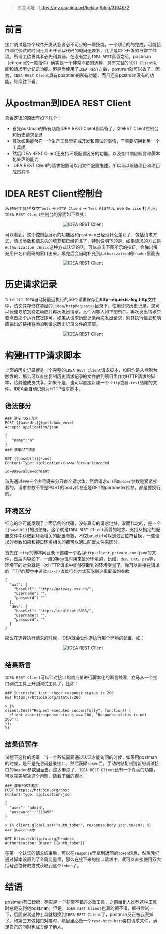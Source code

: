 > 原文地址：<https://my.oschina.net/keking/blog/3104972>

# 前言
接口调试是每个软件开发从业者必不可少的一项技能，一个项目的的完成，可能接口测试调试的时间比真正开发写代码的时间还要多，几乎是每个开发的日常工作项。所谓工欲善其事必先利其器，在没有尝到`IDEA REST`真香之前，postman（chrome的一款插件）确实是一个非常不错的选择，具有完备的`REST Client`功能和请求历史记录功能。但是当使用了`IDEA REST`之后，postman就可以丢了，因为，`IDEA REST Client`具有postman的所有功能，而且还有postman没有的功能，继续往下看。

# 从postman到IDEA REST Client
真香定律的原因有如下几个：

- 首先postman的所有功能IDEA REST Client都具备了，如REST Client控制台和历史请求记录
- 其次如果能够在一个生产工具里完成开发和调试的事情，干嘛要切换到另一个工具呢
- 然后IDEA REST Client还支持环境配置区分的功能，以及接口响应断言和脚本化处理的能力
- IDEA REST Client的请求配置可以用文件配置描述，所以可以跟随项目和项目成员共享

# IDEA REST Client控制台
从顶层工具栏依次`Tools` -> `HTTP Client` -> `Test RESTFUL Web Service` 打开后，`IDEA REST Client`控制台的界面如下样式：
<div align=center>

![IDEA REST Client](./imgs/24.jpg "IDEA REST Client示意图")
<div align=left>

可以看到，这个控制台展示的功能区和postman已经没什么差别了，包括请求方式，请求参数和请求头的填充都已经包含了，特别说明下的是，如果请求的方式是`Authorization :Basic`这种方式认证的话，可以点击下图所示的按钮，会弹出填充用户名和密码的窗口出来，填完后会自动补充到`Authorization`的`header`里面去
<div align=center>

![IDEA REST Client](./imgs/25.jpg "IDEA REST Client示意图")
<div align=left>

# 历史请求记录
`IntelliJ IDEA`自动将最近执行的50个请求保存到**http-requests-log.http**文件中，该文件存储在项目的`.idea/httpRequests/`目录下。使用请求历史记录，您可以快速导航到特定响应并再次发出请求。文件内容大如下图所示，再次发出请求只要点击那个运行按钮即可。如果从请求历史记录再次发出请求，则其执行信息和响应输出的链接将添加到请求历史记录文件的顶部。
<div align=center>

![IDEA REST Client](./imgs/26.jpg "IDEA REST Client示意图")
<div align=left>

# 构建HTTP请求脚本
上面的历史记录就是一个完整的`IDEA REST Client`请求脚本，如果你是从控制台触发的，那么可以直接复制历史请求记录的文件放到项目里作为HTTP请求的脚本，给其他成员共享，如果不是，也可以直接新建一个`.http`或者`.rest`结尾的文件，IDEA会自动识别为HTTP请求脚本。

## 语法部分

	### 演示POST请求
	POST {{baseUrl}}}get?show_env=1
	Accept: application/json
	
	{
	   "name":"a"
	}
	### 演示GET请求
	
	GET {{baseUrl}}}/post
	Content-Type: application/x-www-form-urlencoded
	
	id=999&value=content

首先通过`###`三个井号键来分开每个请求体，然后请求`url`和`header`参数是紧紧挨着的，请求参数不管是POST的body传参还是GET的parameter传参，都是要换行的。

## 环境区分
细心的你可能发现了上面示例的代码，没有真实的请求地址，取而代之的，是一个`{{baseUrl}}`的占位符，这个就是`IDEA REST Client`真香的地方，支持从指定的配置文件中获取到环境相关的配置参数，不仅baseUrl可以通过占位符替换，一些请求的参数如果和接口环境相关的都可以通过配置文件来区分。

首先在`.http`的脚本同目录下创建一个名为`http-client.private.env.json`的文件，然后内容如下，一级的key值时用来区分环境的，比如，`dev`、`uat`、`pro`等，环境下的对象就是一次HTTP请求中能够获取到的环境变量了，你可以直接在请求的HTTP的脚本中通过`{{xx}}`占位符的方式获取到这里配置的参数

	{
	  "uat": {
	    "baseUrl": "http://gateway.xxx.cn/",
	    "username": "",
	    "password": ""
	  },
	  "dev": {
	    "baseUrl": "http://localhsot:8888/",
	    "username": "",
	    "password": ""
	  }
	}

那么在选择执行请求的时候，IDEA就会让你选执行那个环境的配置，如：
<div align=center>

![IDEA REST Client](./imgs/27.jpg "IDEA REST Client示意图")
<div align=left>

## 结果断言
`IDEA REST Client`可以针对接口的响应值进行脚本化的断言处理，立马从一个接口调试工具上升到测试工具了，比如：

	### Successful test: check response status is 200
	GET https://httpbin.org/status/200
	
	> {%
	client.test("Request executed successfully", function() {
	  client.assert(response.status === 200, "Response status is not 200");
	});
	%}

## 结果值暂存
试想下这样的场景，当一个系统需要通过认证才能访问的时候，如果用postman的时候，是不是先访问登录接口，然后获得`token`后，手动粘贴复制到新的调试接口的`header`参数里面去，这太麻烦了，`IDEA REST Client`还有一个真香的功能，可以完美解决这个问题，请看下面的脚本：

	### 演示POST请求
	POST https://httpbin.org/post
	Content-Type: application/json
	
	{
	  "user": "admin",
	  "password": "123456"
	}
	
	> {% client.global.set("auth_token", response.body.json.token); %}
	### 演示GET请求
	
	GET https://httpbin.org/headers
	Authorization: Bearer {{auth_token}}

在第一个认证的请求结束后，可以在`response`里拿到返回的`token`信息，然后我们通过脚本设置到了全局变量里，那么在接下来的接口请求中，就可以直接使用双大括号占位符的方式获取到这个`token`了。

# 结语
postman有口皆碑，确实是一个非常不错的必备工具，之前给比人推荐这种工具时总是安利他postman。但是，`IDEA REST Client`也真的很不错，值得尝试一下，后面安利这种工具就切换到`IDEA REST Client`了，postman反正被我丢掉了。和第三方做接口对接时，项目里必备一个`rest-http.http`接口请求文件，满足自己的同时也成方便了他人。